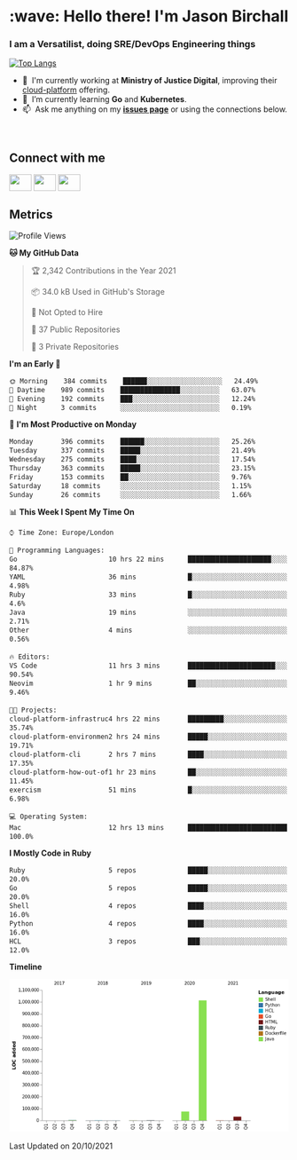<h1 align="left" id="jason-title">:wave: Hello there! I'm Jason Birchall</h1>
<h3 align="left">I am a Versatilist, doing SRE/DevOps Engineering things</h3>

[![Top Langs](https://github-readme-stats.vercel.app/api?username=jasonBirchall&show_icons=true&count_private=true&include_all_commits=true&theme=gruvbox)](https://github.com/anuraghazra/github-readme-stats)

- :office: &nbsp;I'm currently working at **Ministry of Justice Digital**, improving their [cloud-platform](https://github.com/ministryofjustice/cloud-platform) offering.
- :seedling: &nbsp;I’m currently learning **Go** and **Kubernetes**.
- :mailbox: &nbsp;Ask me anything on my **[issues page]** or using the connections below.


<br>

<h2>Connect with me</h2>
<p>
<a href="https://twitter.com/jsonBirchall" target="blank"><img align="center" src="https://cdn.jsdelivr.net/npm/simple-icons@3.0.1/icons/twitter.svg" alt="" height="30" width="40" /></a>
<a href="https://keybase.io/json0" target="blank"><img align="center" src="https://cdn.jsdelivr.net/npm/simple-icons@3.0.1/icons/keybase.svg" alt="" height="30" width="40" /></a>
<a href="https://www.reddit.com/user/kakorate" target="blank"><img align="center" src="https://cdn.jsdelivr.net/npm/simple-icons@3.0.1/icons/reddit.svg" alt="" height="30" width="40" /></a>
</p>

<h2>Metrics</h2>

<!--START_SECTION:waka-->
![Profile Views](http://img.shields.io/badge/Profile%20Views-0-blue)

**🐱 My GitHub Data** 

> 🏆 2,342 Contributions in the Year 2021
 > 
> 📦 34.0 kB Used in GitHub's Storage 
 > 
> 🚫 Not Opted to Hire
 > 
> 📜 37 Public Repositories 
 > 
> 🔑 3 Private Repositories  
 > 
**I'm an Early 🐤** 

```text
🌞 Morning    384 commits    ██████░░░░░░░░░░░░░░░░░░░   24.49% 
🌆 Daytime    989 commits    ███████████████░░░░░░░░░░   63.07% 
🌃 Evening    192 commits    ███░░░░░░░░░░░░░░░░░░░░░░   12.24% 
🌙 Night      3 commits      ░░░░░░░░░░░░░░░░░░░░░░░░░   0.19%

```
📅 **I'm Most Productive on Monday** 

```text
Monday       396 commits    ██████░░░░░░░░░░░░░░░░░░░   25.26% 
Tuesday      337 commits    █████░░░░░░░░░░░░░░░░░░░░   21.49% 
Wednesday    275 commits    ████░░░░░░░░░░░░░░░░░░░░░   17.54% 
Thursday     363 commits    █████░░░░░░░░░░░░░░░░░░░░   23.15% 
Friday       153 commits    ██░░░░░░░░░░░░░░░░░░░░░░░   9.76% 
Saturday     18 commits     ░░░░░░░░░░░░░░░░░░░░░░░░░   1.15% 
Sunday       26 commits     ░░░░░░░░░░░░░░░░░░░░░░░░░   1.66%

```


📊 **This Week I Spent My Time On** 

```text
⌚︎ Time Zone: Europe/London

💬 Programming Languages: 
Go                       10 hrs 22 mins      █████████████████████░░░░   84.87% 
YAML                     36 mins             █░░░░░░░░░░░░░░░░░░░░░░░░   4.98% 
Ruby                     33 mins             █░░░░░░░░░░░░░░░░░░░░░░░░   4.6% 
Java                     19 mins             ░░░░░░░░░░░░░░░░░░░░░░░░░   2.71% 
Other                    4 mins              ░░░░░░░░░░░░░░░░░░░░░░░░░   0.56%

🔥 Editors: 
VS Code                  11 hrs 3 mins       ██████████████████████░░░   90.54% 
Neovim                   1 hr 9 mins         ██░░░░░░░░░░░░░░░░░░░░░░░   9.46%

🐱‍💻 Projects: 
cloud-platform-infrastruc4 hrs 22 mins       █████████░░░░░░░░░░░░░░░░   35.74% 
cloud-platform-environmen2 hrs 24 mins       █████░░░░░░░░░░░░░░░░░░░░   19.71% 
cloud-platform-cli       2 hrs 7 mins        ████░░░░░░░░░░░░░░░░░░░░░   17.35% 
cloud-platform-how-out-of1 hr 23 mins        ██░░░░░░░░░░░░░░░░░░░░░░░   11.45% 
exercism                 51 mins             █░░░░░░░░░░░░░░░░░░░░░░░░   6.98%

💻 Operating System: 
Mac                      12 hrs 13 mins      █████████████████████████   100.0%

```

**I Mostly Code in Ruby** 

```text
Ruby                     5 repos             █████░░░░░░░░░░░░░░░░░░░░   20.0% 
Go                       5 repos             █████░░░░░░░░░░░░░░░░░░░░   20.0% 
Shell                    4 repos             ████░░░░░░░░░░░░░░░░░░░░░   16.0% 
Python                   4 repos             ████░░░░░░░░░░░░░░░░░░░░░   16.0% 
HCL                      3 repos             ███░░░░░░░░░░░░░░░░░░░░░░   12.0%

```


**Timeline**

![Chart not found](https://raw.githubusercontent.com/jasonBirchall/jasonBirchall/main/charts/bar_graph.png) 


 Last Updated on 20/10/2021
<!--END_SECTION:waka-->

<!-- links -->

[issues page]: https://github.com/jasonBirchall/jasonBirchall/issues "jasonBirchall/issues"
